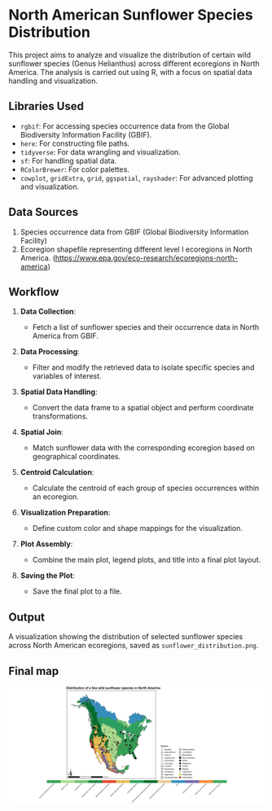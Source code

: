 # North American Sunflower Species Distribution

This project aims to analyze and visualize the distribution of certain wild sunflower species (Genus Helianthus) across different ecoregions in North America. The analysis is carried out using R, with a focus on spatial data handling and visualization.

## Libraries Used

- `rgbif`: For accessing species occurrence data from the Global Biodiversity Information Facility (GBIF).
- `here`: For constructing file paths.
- `tidyverse`: For data wrangling and visualization.
- `sf`: For handling spatial data.
- `RColorBrewer`: For color palettes.
- `cowplot`, `gridExtra`, `grid`, `ggspatial`, `rayshader`: For advanced plotting and visualization.

## Data Sources

1. Species occurrence data from GBIF (Global Biodiversity Information Facility)
2. Ecoregion shapefile representing different level I ecoregions in North America. (https://www.epa.gov/eco-research/ecoregions-north-america)

## Workflow

1. **Data Collection**:
   - Fetch a list of sunflower species and their occurrence data in North America from GBIF.

2. **Data Processing**:
   - Filter and modify the retrieved data to isolate specific species and variables of interest.

3. **Spatial Data Handling**:
   - Convert the data frame to a spatial object and perform coordinate transformations.

4. **Spatial Join**:
   - Match sunflower data with the corresponding ecoregion based on geographical coordinates.

5. **Centroid Calculation**:
   - Calculate the centroid of each group of species occurrences within an ecoregion.

6. **Visualization Preparation**:
   - Define custom color and shape mappings for the visualization.

7. **Plot Assembly**:
   - Combine the main plot, legend plots, and title into a final plot layout.

8. **Saving the Plot**:
   - Save the final plot to a file.

## Output

A visualization showing the distribution of selected sunflower species across North American ecoregions, saved as `sunflower_distribution.png`.

## Final map 
![Sunflower Distribution](https://github.com/SamMajumder/GeoVizHub/blob/main/HelianthusHabitats/sunflower_distribution.png)

```
